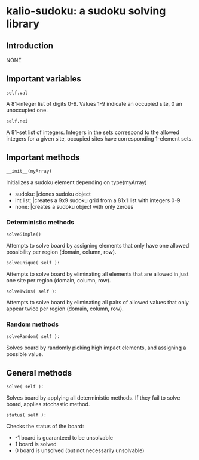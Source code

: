 # kalio-sudoku: a sudoku solving library

## Introduction

NONE

## Important variables

```
self.val
```

A 81-integer list of digits 0-9. Values 1-9 indicate an occupied site, 0 an unoccupied one.

```
self.nei
```

A 81-set list of integers. Integers in the sets correspond to the allowed integers for a given site, occupied sites have corresponding 1-element sets.

## Important methods

```
__init__(myArray)
```

Initializes a sudoku element depending on type(myArray)
* sudoku: |clones sudoku object
* int list: |creates a 9x9 sudoku grid from a 81x1 list with integers 0-9
* none: |creates a sudoku object with only zeroes

### Deterministic methods

```
solveSimple()
```

Attempts to solve board by assigning elements that only have one allowed possibility per region (domain, column, row).

```
solveUnique( self ):
```

Attempts to solve board by eliminating all elements that are allowed in just one site per region (domain, column, row).

```
solveTwins( self ):
```

Attempts to solve board by eliminating all pairs of allowed values that only appear twice per region (domain, column, row).

### Random methods

```
solveRandom( self ):
```

Solves board by randomly picking high impact elements, and assigning a possible value.

## General methods

```
solve( self ):
```

Solves board by applying all deterministic methods. If they fail to solve board, applies stochastic method.

```
status( self ):
```

Checks the status of the board:
* -1 board is guaranteed to be unsolvable
*  1 board is solved
*  0 board is unsolved (but not necessarily unsolvable)
